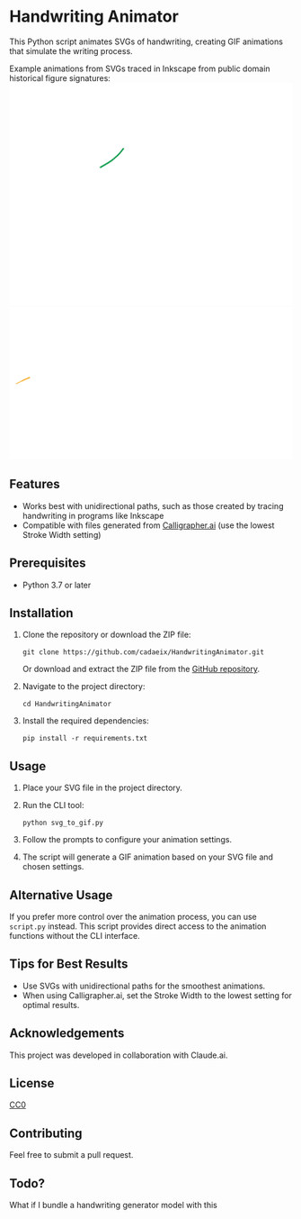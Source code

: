 # Handwriting Animator

This Python script animates SVGs of handwriting, creating GIF animations that simulate the writing process.

Example animations from SVGs traced in Inkscape from public domain historical figure signatures:
![Marshal Lannes' Signature](examples/lannes.gif)
![Marshal Soult's Signature](examples/soult.gif)

## Features

- Works best with unidirectional paths, such as those created by tracing handwriting in programs like Inkscape
- Compatible with files generated from [Calligrapher.ai](https://www.calligrapher.ai/) (use the lowest Stroke Width setting)

## Prerequisites

- Python 3.7 or later

## Installation

1. Clone the repository or download the ZIP file:
   ```
   git clone https://github.com/cadaeix/HandwritingAnimator.git
   ```
   Or download and extract the ZIP file from the [GitHub repository](https://github.com/cadaeix/HandwritingAnimator).

2. Navigate to the project directory:
   ```
   cd HandwritingAnimator
   ```

3. Install the required dependencies:
   ```
   pip install -r requirements.txt
   ```

## Usage

1. Place your SVG file in the project directory.

2. Run the CLI tool:
   ```
   python svg_to_gif.py
   ```

3. Follow the prompts to configure your animation settings.

4. The script will generate a GIF animation based on your SVG file and chosen settings.

## Alternative Usage

If you prefer more control over the animation process, you can use `script.py` instead. This script provides direct access to the animation functions without the CLI interface.

## Tips for Best Results

- Use SVGs with unidirectional paths for the smoothest animations.
- When using Calligrapher.ai, set the Stroke Width to the lowest setting for optimal results.

## Acknowledgements

This project was developed in collaboration with Claude.ai.

## License

[CC0](https://github.com/cadaeix/HandwritingAnimator/blob/main/LICENSE)

## Contributing

Feel free to submit a pull request.

## Todo?

What if I bundle a handwriting generator model with this
